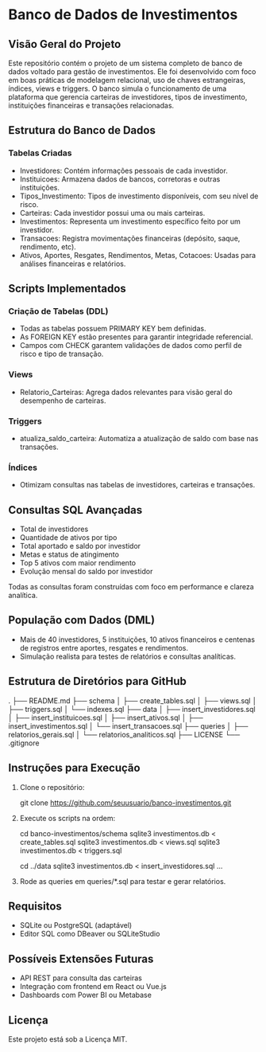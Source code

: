 # Banco de Dados de Investimentos

## Visão Geral do Projeto

Este repositório contém o projeto de um sistema completo de banco de dados voltado para gestão de investimentos. Ele foi desenvolvido com foco em boas práticas de modelagem relacional, uso de chaves estrangeiras, índices, views e triggers. O banco simula o funcionamento de uma plataforma que gerencia carteiras de investidores, tipos de investimento, instituições financeiras e transações relacionadas.

## Estrutura do Banco de Dados

### Tabelas Criadas

- Investidores: Contém informações pessoais de cada investidor.
- Instituicoes: Armazena dados de bancos, corretoras e outras instituições.
- Tipos_Investimento: Tipos de investimento disponíveis, com seu nível de risco.
- Carteiras: Cada investidor possui uma ou mais carteiras.
- Investimentos: Representa um investimento específico feito por um investidor.
- Transacoes: Registra movimentações financeiras (depósito, saque, rendimento, etc).
- Ativos, Aportes, Resgates, Rendimentos, Metas, Cotacoes: Usadas para análises financeiras e relatórios.

## Scripts Implementados

### Criação de Tabelas (DDL)

- Todas as tabelas possuem PRIMARY KEY bem definidas.
- As FOREIGN KEY estão presentes para garantir integridade referencial.
- Campos com CHECK garantem validações de dados como perfil de risco e tipo de transação.

### Views

- Relatorio_Carteiras: Agrega dados relevantes para visão geral do desempenho de carteiras.

### Triggers

- atualiza_saldo_carteira: Automatiza a atualização de saldo com base nas transações.

### Índices

- Otimizam consultas nas tabelas de investidores, carteiras e transações.

## Consultas SQL Avançadas

- Total de investidores
- Quantidade de ativos por tipo
- Total aportado e saldo por investidor
- Metas e status de atingimento
- Top 5 ativos com maior rendimento
- Evolução mensal do saldo por investidor

Todas as consultas foram construídas com foco em performance e clareza analítica.

## População com Dados (DML)

- Mais de 40 investidores, 5 instituições, 10 ativos financeiros e centenas de registros entre aportes, resgates e rendimentos.
- Simulação realista para testes de relatórios e consultas analíticas.

## Estrutura de Diretórios para GitHub

.
├── README.md
├── schema
│   ├── create_tables.sql
│   ├── views.sql
│   ├── triggers.sql
│   └── indexes.sql
├── data
│   ├── insert_investidores.sql
│   ├── insert_instituicoes.sql
│   ├── insert_ativos.sql
│   ├── insert_investimentos.sql
│   └── insert_transacoes.sql
├── queries
│   ├── relatorios_gerais.sql
│   └── relatorios_analiticos.sql
├── LICENSE
└── .gitignore

## Instruções para Execução

1. Clone o repositório:

   git clone https://github.com/seuusuario/banco-investimentos.git

2. Execute os scripts na ordem:

   cd banco-investimentos/schema
   sqlite3 investimentos.db < create_tables.sql
   sqlite3 investimentos.db < views.sql
   sqlite3 investimentos.db < triggers.sql

   cd ../data
   sqlite3 investimentos.db < insert_investidores.sql
   ...

3. Rode as queries em queries/*.sql para testar e gerar relatórios.

## Requisitos

- SQLite ou PostgreSQL (adaptável)
- Editor SQL como DBeaver ou SQLiteStudio

## Possíveis Extensões Futuras

- API REST para consulta das carteiras
- Integração com frontend em React ou Vue.js
- Dashboards com Power BI ou Metabase

## Licença

Este projeto está sob a Licença MIT.
